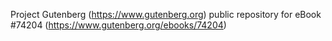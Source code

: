 Project Gutenberg (https://www.gutenberg.org) public repository for
eBook #74204 (https://www.gutenberg.org/ebooks/74204)
